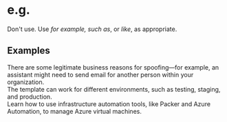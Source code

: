 # e.g.

Don't use. Use *for example, such as*, or *like*, as appropriate.

## Examples

There are some legitimate business reasons for spoofing—for example, an assistant might need to send email for another person within your organization.  
The template can work for different environments, such as testing, staging, and production.  
Learn how to use infrastructure automation tools, like Packer and Azure Automation, to manage Azure virtual machines.  
